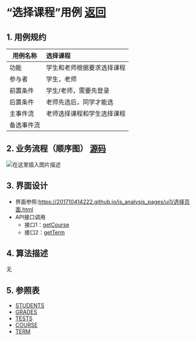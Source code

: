 # “选择课程”用例 [返回](../README.md)
## 1. 用例规约

|用例名称|选择课程|
|-------|:-------------|
|功能|学生和老师根据要求选择课程|
|参与者|学生，老师|
|前置条件|学生/老师，需要先登录|
|后置条件|老师先选后，同学才能选 |
|主事件流| 老师选择课程和学生选择课程|
|备选事件流| |

## 2. 业务流程（顺序图） [源码](../源码/6.puml)

![在这里插入图片描述](https://img-blog.csdnimg.cn/20200525182842993.png?x-oss-process=image/watermark,type_ZmFuZ3poZW5naGVpdGk,shadow_10,text_aHR0cHM6Ly9ibG9nLmNzZG4ubmV0L3hpb25nZGF5YQ==,size_16,color_FFFFFF,t_70)

## 3. 界面设计
- 界面参照:https://201710414222.github.io/is_analysis_pages/ui1/选择页面.html
- API接口调用
    - 接口1：[getCourse](../接口/getCourse.md) 
    - 接口2：[getTerm](../接口/getTerm.md) 
 

## 4. 算法描述
   无
    
## 5. 参照表
- [STUDENTS](../数据库设计.md)
- [GRADES](../数据库设计.md)
- [TESTS](../数据库设计.md)
- [COURSE](../数据库设计.md)
- [TERM](../数据库设计.md)
